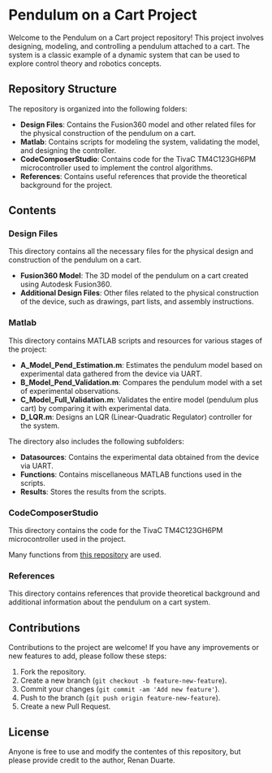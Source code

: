 # Pendulum on a Cart Project

Welcome to the Pendulum on a Cart project repository! This project involves designing, modeling, and controlling a pendulum attached to a cart. The system is a classic example of a dynamic system that can be used to explore control theory and robotics concepts.

## Repository Structure

The repository is organized into the following folders:

- **Design Files**: Contains the Fusion360 model and other related files for the physical construction of the pendulum on a cart.
- **Matlab**: Contains scripts for modeling the system, validating the model, and designing the controller.
- **CodeComposerStudio**: Contains code for the TivaC TM4C123GH6PM microcontroller used to implement the control algorithms.
- **References**: Contains useful references that provide the theoretical background for the project.

## Contents

### Design Files

This directory contains all the necessary files for the physical design and construction of the pendulum on a cart. 

- **Fusion360 Model**: The 3D model of the pendulum on a cart created using Autodesk Fusion360.
- **Additional Design Files**: Other files related to the physical construction of the device, such as drawings, part lists, and assembly instructions.

### Matlab

This directory contains MATLAB scripts and resources for various stages of the project:

- **A_Model_Pend_Estimation.m**: Estimates the pendulum model based on experimental data gathered from the device via UART.
- **B_Model_Pend_Validation.m**: Compares the pendulum model with a set of experimental observations.
- **C_Model_Full_Validation.m**: Validates the entire model (pendulum plus cart) by comparing it with experimental data.
- **D_LQR.m**: Designs an LQR (Linear-Quadratic Regulator) controller for the system.

The directory also includes the following subfolders:

- **Datasources**: Contains the experimental data obtained from the device via UART.
- **Functions**: Contains miscellaneous MATLAB functions used in the scripts.
- **Results**: Stores the results from the scripts.


### CodeComposerStudio

This directory contains the code for the TivaC TM4C123GH6PM microcontroller used in the project.

Many functions from [this repository](https://github.com/duarterr/CodeComposerStudio-Libs) are used.


### References

This directory contains references that provide theoretical background and additional information about the pendulum on a cart system.

## Contributions

Contributions to the project are welcome! If you have any improvements or new features to add, please follow these steps:

1. Fork the repository.
2. Create a new branch (`git checkout -b feature-new-feature`).
3. Commit your changes (`git commit -am 'Add new feature'`).
4. Push to the branch (`git push origin feature-new-feature`).
5. Create a new Pull Request.

## License

Anyone is free to use and modify the contentes of this repository, but please provide credit to the author, Renan Duarte.
